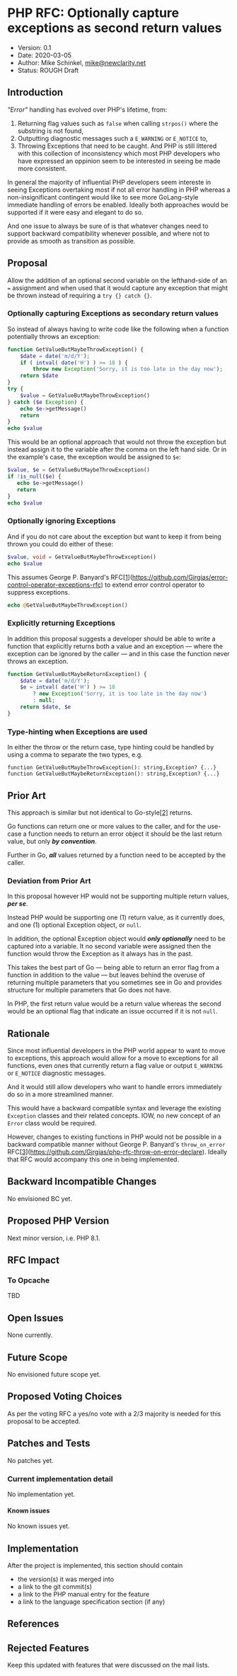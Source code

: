 # PHP RFC: Optionally capture exceptions as second return values
  * Version: 0.1
  * Date: 2020-03-05
  * Author: Mike Schinkel, <mike@newclarity.net>
  * Status: ROUGH Draft

## Introduction

_"Error"_ handling has evolved over PHP's lifetime, from:

1. Returning flag values such as `false` when calling `strpos()` where the substring is not found, 
2. Outputting diagnostic messages such a `E_WARNING` or `E_NOTICE` to,
3. Throwing Exceptions that need to be caught. And PHP is still littered with this collection of inconsistency which most PHP developers who have expressed an oppinion seem to be interested in seeing be made more consistent.

In general the majority of influential PHP developers seem intereste in seeing Exceptions overtaking most if not all error handling in PHP whereas a non-insignificant contingent would like to see more GoLang-style immediate handling of errors be enabled. Ideally both approaches would be supported if it were easy and elegant to do so.

And one issue to always be sure of is that whatever changes need to support backward compatibility whenever possible, and where not to provide as smooth as transition as possible.

## Proposal

Allow the addition of an optional second variable on the lefthand-side of an `=` assignment and when used that it would capture any exception that might be thrown instead of requiring a `try {} catch {}`.

### Optionally capturing Exceptions as secondary return values

So instead of always having to write code like the following when a function potentially throws an exception:

```php
function GetValueButMaybeThrowException() {
    $date = date('m/d/Y');
    if ( intval( date('H') ) >= 18 ) { 
        throw new Exception('Sorry, it is too late in the day now');
    return $date
}
try {
    $value = GetValueButMaybeThrowException()
} catch ($e Exception) {
    echo $e->getMessage()
    return
}
echo $value
```

This would be an optional approach that would not throw the exception but instead assign it to the variable after the comma on the left hand side. Or in the example's case, the exception would be assigned to `$e`:

```php
$value, $e = GetValueButMaybeThrowException()
if !is_null($e) {
   echo $e->getMessage()
   return
}
echo $value
```
### Optionally ignoring Exceptions

And if you do not care about the exception but want to keep it from being thrown you could do either of these:

```php
$value, void = GetValueButMaybeThrowException()
echo $value
```

This assumes George P. Banyard's RFC[[1]](https://github.com/Girgias/error-control-operator-exceptions-rfc) to extend error control operator to suppress exceptions.

```php
echo @GetValueButMaybeThrowException()
```

### Explicitly returning Exceptions
In addition this proposal suggests a developer should be able to write a function that explicitly returns both a value and an exception — where the exception can be ignored by the caller — and in this case the function never throws an exception.

```php
function GetValueButMaybeReturnException() {
    $date = date('m/d/Y');
    $e = intval( date('H') ) >= 18 
        ? new Exception('Sorry, it is too late in the day now')
        : null;
    return $date, $e
}
```
### Type-hinting when Exceptions are used
In either the throw or the return case, type hinting could be handled by using a comma to separate the two types, e.g.

```
function GetValueButMaybeThrowException(): string,Exception? {...}
function GetValueButMaybeReturnException(): string,Exception? {...}
```


## Prior Art

This approach is similar but not identical to Go-style[[2]](https://blog.golang.org/error-handling-and-go) returns.

Go functions can return one or more values to the caller, and for the use-case a function needs to return an error object it should be the last return value, but only _**by convention**_.

Further in Go, _**all**_ values returned by a function need to be accepted by the caller.

### Deviation from Prior Art
In this proposal however HP would not be supporting multiple return values, _**per se**_.

Instead PHP would be supporting one (1) return value, as it currently does, and one (1) optional Exception object, or `null`.

In addition, the optional Exception object would _**only optionally**_ need to be captured into a variable. It no second variable were assigned then the function would throw the Exception as it always has in the past.

This takes the best part of Go — being able to return an error flag from a function in addition to the value — but leaves behind the overuse of returning multiple parameters that you sometimes see in Go and provides structure for multiple parameters that Go does not have.

In PHP, the first return value would be a return value whereas the second would be an optional flag that indicate an issue occurred if it is not `null`.

## Rationale

Since most influential developers in the PHP world appear to want to move to exceptions, this approach would allow for a move to exceptions for all functions, even ones that currently return a flag value or output `E_WARNING` or `E_NOTICE` diagnostic messages.

And it would still allow developers who want to handle errors immediately do so in a more streamlined manner.

This would have a backward compatible syntax and leverage the existing `Exception` classes and their related concepts. IOW, no new concept of an `Error` class would be required.

However, changes to existing functions in PHP would not be possible in a backward compatible manner without George P. Banyard's `throw_on_error` RFC[[3]](https://github.com/Girgias/php-rfc-throw-on-error-declare). Ideally that RFC would accompany this one in being implemented.

## Backward Incompatible Changes

No envisioned BC yet.

## Proposed PHP Version

Next minor version, i.e. PHP 8.1.

## RFC Impact 

### To Opcache

TBD

## Open Issues

None currently.

## Future Scope

No envisioned future scope yet.

## Proposed Voting Choices

As per the voting RFC a yes/no vote with a 2/3 majority is needed for this proposal to be accepted.

## Patches and Tests

No patches yet.

### Current implementation detail

No implementation yet.

#### Known issues

No known issues yet.

## Implementation 
After the project is implemented, this section should contain
  - the version(s) it was merged into
  - a link to the git commit(s)
  - a link to the PHP manual entry for the feature
  - a link to the language specification section (if any)

## References

[1]:
[2]:
[3]:
[4]:


## Rejected Features 
Keep this updated with features that were discussed on the mail lists.
